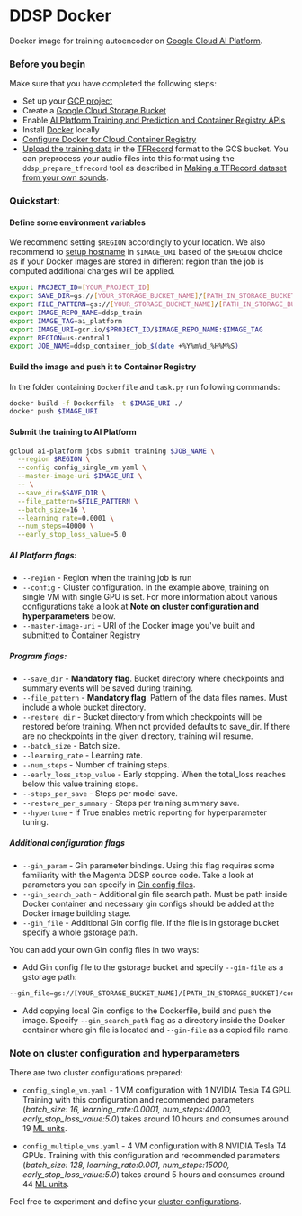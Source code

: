 # DDSP Docker

Docker image for training autoencoder on [Google Cloud AI Platform](https://cloud.google.com/ai-platform).

### Before you begin
Make sure that you have completed the following steps:
* Set up your [GCP project](https://cloud.google.com/resource-manager/docs/creating-managing-projects)
* Create a [Google Cloud Storage Bucket](https://cloud.google.com/storage/docs/creating-buckets)
* Enable [AI Platform Training and Prediction and Container Registry APIs](https://console.cloud.google.com/flows/enableapi?apiid=ml.googleapis.com,containerregistry.googleapis.com)
* Install [Docker](https://docs.docker.com/engine/install/) locally
* [Configure Docker for Cloud Container Registry](https://cloud.google.com/container-registry/docs/pushing-and-pulling)
* [Upload the training data](https://cloud.google.com/storage/docs/uploading-objects) in the [TFRecord](https://www.tensorflow.org/tutorials/load_data/tfrecord) format to the GCS bucket. You can preprocess your audio files into this format using the `ddsp_prepare_tfrecord` tool as described in [Making a TFRecord dataset from your own sounds](https://github.com/magenta/ddsp/tree/master/ddsp/training/data_preparation).

### Quickstart:

#### Define some environment variables

We recommend setting `$REGION` accordingly to your location. We also recommend to [setup hostname](https://cloud.google.com/container-registry/docs/pushing-and-pulling#tag_the_local_image_with_the_registry_name) in `$IMAGE_URI` based of the `$REGION` choice as if your Docker images are stored in different region than the job is computed additional charges will be applied.

```bash
export PROJECT_ID=[YOUR_PROJECT_ID]
export SAVE_DIR=gs://[YOUR_STORAGE_BUCKET_NAME]/[PATH_IN_STORAGE_BUCKET]
export FILE_PATTERN=gs://[YOUR_STORAGE_BUCKET_NAME]/[PATH_IN_STORAGE_BUCKET]/train.tfrecord*
export IMAGE_REPO_NAME=ddsp_train
export IMAGE_TAG=ai_platform
export IMAGE_URI=gcr.io/$PROJECT_ID/$IMAGE_REPO_NAME:$IMAGE_TAG
export REGION=us-central1
export JOB_NAME=ddsp_container_job_$(date +%Y%m%d_%H%M%S)
```
#### Build the image and push it to Container Registry
In the folder containing `Dockerfile` and `task.py` run following commands:
```bash
docker build -f Dockerfile -t $IMAGE_URI ./
docker push $IMAGE_URI
```

#### Submit the training to AI Platform
```bash
gcloud ai-platform jobs submit training $JOB_NAME \
  --region $REGION \
  --config config_single_vm.yaml \
  --master-image-uri $IMAGE_URI \
  -- \
  --save_dir=$SAVE_DIR \
  --file_pattern=$FILE_PATTERN \
  --batch_size=16 \
  --learning_rate=0.0001 \
  --num_steps=40000 \
  --early_stop_loss_value=5.0
```
##### AI Platform flags:
* `--region` - Region when the training job is run
* `--config` - Cluster configuration. In the example above, training on single VM with single GPU is set. For more information about various configurations take a look at **Note on cluster configuration and hyperparameters** below.
* `--master-image-uri` - URI of the Docker image you've built and submitted to Container Registry

##### Program flags:
* `--save_dir` - **Mandatory flag**. Bucket directory where checkpoints and summary events will be saved during training.
* `--file_pattern` - **Mandatory flag**. Pattern of the data files names. Must include a whole bucket directory.
* `--restore_dir` - Bucket directory from which checkpoints will be restored before training. When not provided defaults to save_dir. If there are no checkpoints in the given directory, training will resume.
* `--batch_size` - Batch size.
* `--learning_rate` - Learning rate.
* `--num_steps` - Number of training steps.
* `--early_loss_stop_value` - Early stopping. When the total_loss reaches below this value training stops.
* `--steps_per_save` - Steps per model save.
* `--restore_per_summary` - Steps per training summary save.
* `--hypertune` - If True enables metric reporting for hyperparameter tuning.

##### Additional configuration flags
* `--gin_param` - Gin parameter bindings. Using this flag requires some familiarity with the Magenta DDSP source code. Take a look at parameters you can specify in [Gin config files](https://github.com/magenta/ddsp/tree/master/ddsp/training/gin).
* `--gin_search_path` - Additional gin file search path. Must be path inside Docker container and necessary gin configs should be added at the Docker image building stage.
* `--gin_file` - Additional Gin config file. If the file is in gstorage bucket specify a whole gstorage path.


You can add your own Gin config files in two ways:
* Add Gin config file to the gstorage bucket and specify `--gin-file` as a gstorage path:
 ```bash
 --gin_file=gs://[YOUR_STORAGE_BUCKET_NAME]/[PATH_IN_STORAGE_BUCKET]/config_file.gin
 ```
 * Add copying local Gin configs to the Dockerfile, build and push the image. Specify `--gin_search_path` flag as a directory inside the Docker container where gin file is located and `--gin-file` as a copied file name.


### Note on cluster configuration and hyperparameters

There are two cluster configurations prepared:
* `config_single_vm.yaml` - 1 VM configuration with 1 NVIDIA Tesla T4 GPU. Training with this configuration and recommended parameters (*batch_size: 16, learning_rate:0.0001, num_steps:40000, early_stop_loss_value:5.0*) takes around 10 hours and consumes around 19 [ML units](https://cloud.google.com/ai-platform/training/pricing#ml-units).

* `config_multiple_vms.yaml` - 4 VM configuration with 8 NVIDIA Tesla T4 GPUs. Training with this configuration and recommended parameters (*batch_size: 128, learning_rate:0.001, num_steps:15000, early_stop_loss_value:5.0*) takes around 5 hours and consumes around 44 [ML units](https://cloud.google.com/ai-platform/training/pricing#ml-units).

Feel free to experiment and define your [cluster configurations](https://cloud.google.com/ai-platform/training/docs/using-gpus).
